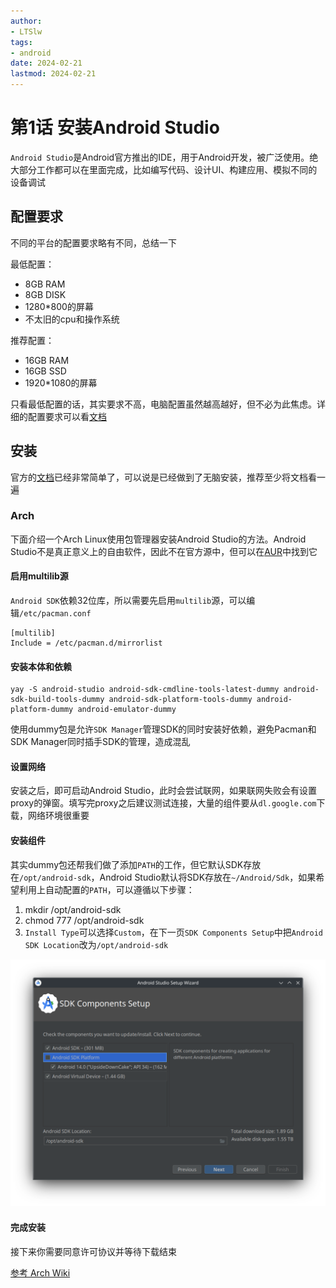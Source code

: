 ```yaml
---
author:
- LTSlw
tags:
- android
date: 2024-02-21
lastmod: 2024-02-21
---
```


# 第1话 安装Android Studio

`Android Studio`是Android官方推出的IDE，用于Android开发，被广泛使用。绝大部分工作都可以在里面完成，比如编写代码、设计UI、构建应用、模拟不同的设备调试

## 配置要求

不同的平台的配置要求略有不同，总结一下

最低配置：

- 8GB RAM
- 8GB DISK
- 1280*800的屏幕
- 不太旧的cpu和操作系统

推荐配置：

- 16GB RAM
- 16GB SSD
- 1920*1080的屏幕

只看最低配置的话，其实要求不高，电脑配置虽然越高越好，但不必为此焦虑。详细的配置要求可以看[文档](https://developer.android.com/studio/install)

## 安装

官方的[文档](https://developer.android.com/studio/install)已经非常简单了，可以说是已经做到了无脑安装，推荐至少将文档看一遍

### Arch

下面介绍一个Arch Linux使用包管理器安装Android Studio的方法。Android Studio不是真正意义上的自由软件，因此不在官方源中，但可以在[AUR](https://aur.archlinux.org/packages/android-studio)中找到它

#### 启用multilib源

`Android SDK`依赖32位库，所以需要先启用`multilib`源，可以编辑`/etc/pacman.conf`

```
[multilib]
Include = /etc/pacman.d/mirrorlist
```

#### 安装本体和依赖

``` shell
yay -S android-studio android-sdk-cmdline-tools-latest-dummy android-sdk-build-tools-dummy android-sdk-platform-tools-dummy android-platform-dummy android-emulator-dummy
```

使用dummy包是允许`SDK Manager`管理SDK的同时安装好依赖，避免Pacman和SDK Manager同时插手SDK的管理，造成混乱

#### 设置网络

安装之后，即可启动Android Studio，此时会尝试联网，如果联网失败会有设置proxy的弹窗。填写完proxy之后建议测试连接，大量的组件要从`dl.google.com`下载，网络环境很重要

#### 安装组件

其实dummy包还帮我们做了添加`PATH`的工作，但它默认SDK存放在`/opt/android-sdk`，Android Studio默认将SDK存放在`~/Android/Sdk`，如果希望利用上自动配置的`PATH`，可以遵循以下步骤：

1. mkdir /opt/android-sdk
2. chmod 777 /opt/android-sdk
3. `Install Type`可以选择`Custom`，在下一页`SDK Components Setup`中把`Android SDK Location`改为`/opt/android-sdk`

![Components](./imgs/01_01_components.png)

#### 完成安装

接下来你需要同意许可协议并等待下载结束

[参考 Arch Wiki](https://wiki.archlinux.org/title/Android#Android_Studio)
